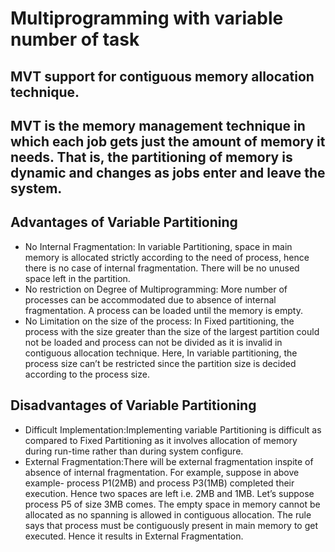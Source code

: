 # Multiprogramming with variable number of task
## MVT support for contiguous memory allocation technique.
## MVT is the memory management technique in which each job gets just the amount of memory it needs. That is, the partitioning of memory is dynamic and changes as jobs enter and leave the system.

## Advantages of Variable Partitioning 
- No Internal Fragmentation: In variable Partitioning, space in main memory is allocated strictly according to the need of process, hence there is no case of internal fragmentation. There will be no unused space left in the partition.
- No restriction on Degree of Multiprogramming: More number of processes can be accommodated due to absence of internal fragmentation. A process can be loaded until the memory is empty.
- No Limitation on the size of the process: In Fixed partitioning, the process with the size greater than the size of the largest partition could not be loaded and process can not be divided as it is invalid in contiguous allocation technique. Here, In variable partitioning, the process size can’t be restricted since the partition size is decided according to the process size.

## Disadvantages of Variable Partitioning
- Difficult Implementation:Implementing variable Partitioning is difficult as compared to Fixed Partitioning as it involves allocation of memory during run-time rather than during system configure.
- External Fragmentation:There will be external fragmentation inspite of absence of internal fragmentation.
For example, suppose in above example- process P1(2MB) and process P3(1MB) completed their execution. Hence two spaces are left i.e. 2MB and 1MB. Let’s suppose process P5 of size 3MB comes. The empty space in memory cannot be allocated as no spanning is allowed in contiguous allocation. The rule says that process must be contiguously present in main memory to get executed. Hence it results in External Fragmentation. 
